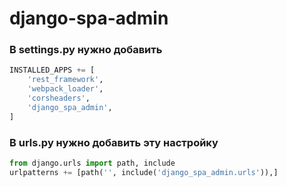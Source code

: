 # django-spa-admin

### В settings.py нужно добавить
```python
INSTALLED_APPS += [
    'rest_framework',
    'webpack_loader',
    'corsheaders',
    'django_spa_admin',
]
```


### В urls.py нужно добавить эту настройку
```python
from django.urls import path, include
urlpatterns += [path('', include('django_spa_admin.urls')),]
```
